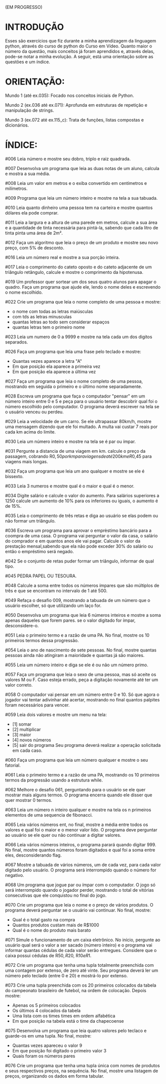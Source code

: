 (EM PROGRESSO)
# INTRODUÇÃO
Esses são exercícios que fiz durante a minha aprendizagem da linguagem python, através do curso de python do Curso em Vídeo.
Quanto maior o número da questão, mais conceitos já foram aprendidos e, através delas, pode-se notar a minha evolução.
A seguir, está uma orientação sobre as questões e um índice.

# ORIENTAÇÃO:

Mundo 1 (até ex.035): Focado nos conceitos iniciais de Python.

Mundo 2 (ex.036 até ex.071): Aprofunda em estruturas de repetição e manipulação de strings.

Mundo 3 (ex.072 até ex.115_c): Trata de funções, listas compostas e dicionários.

# ÍNDICE:
#006 Leia número e mostre seu dobro, triplo e raiz quadrada.

#007 Desenvolva um programa que leia as duas notas de um aluno, calcula e mostra a sua média.

#008 Leia um valor em metros e o exiba convertido em centímetros e milímetros.

#009 Programa que leia um número inteiro e mostre na tela a sua tabuada.

#010 Leia quanto dinheiro uma pessoa tem na carteira e mostre quantos dólares ela pode comprar.

#011 Leia a largura e a altura de uma parede em metros, calcule a sua área e a quantidade de tinta necessária para pintá-la, sabendo que cada litro de tinta pinta uma área de 2m².

#012 Faça um algoritmo que leia o preço de um produto e mostre seu novo preço, com 5% de desconto.

#016 Leia um número real e mostre a sua porção inteira.

#017 Leia o comprimento do cateto oposto e do cateto adjacente de um triângulo retângulo, calcule e mostre o comprimento da hipotenusa.

#019 Um professor quer sortear um dos seus quatro alunos para apagar o quadro. Faça um programa que ajude ele, lendo o nome deles e escrevendo o nome escolhido.

#022 Crie um programa que leia o nome completo de uma pessoa e mostre:
- o nome com todas as letras maiúsculas
- com tds as letras minusculas
- quantas letras ao todo sem considerar espaços
- quantas letras tem o primeiro nome
  
#023 Leia um numero de 0 a 9999 e mostre na tela cada um dos digitos separados.

#026 Faça um programa que leia uma frase pelo teclado e mostre:
- Quantas vezes aparece a letra "A"
- Em que posição ela aparece a primeira vez
- Em que posição ela aparece a última vez
  
#027 Faça um programa que leia o nome completo de uma pessoa, mostrando em seguida o primeiro e o último nome separadamente.

#028 Escreva um programa que faça o computador "pensar" em um número inteiro entre 0 e 5 e peça para o usuário tentar descobrir qual foi o número escolhido pelo computador. O programa deverá escrever na tela se o usuário venceu ou perdeu.

#029 Leia a velocidade de um carro. Se ele ultrapassar 80km/h, mostre uma mensagem dizendo que ele foi multado. A multa vai custar 7 reais por cada km acima do limite.

#030 Leia um número inteiro e mostre na tela se é par ou ímpar.

#031 Pergunte a distancia de uma viagem em km. calcule o preço da passagem, cobrando R$0,50 por km para viagens de até 200km e R$0,45 para viagens mais longas.

#032 Faça um programa que leia um ano qualquer e mostre se ele é bissexto.

#033 Leia 3 numeros e mostre qual é o maior e qual é o menor.

#034 Digite salário e calcule o valor do aumento. Para salários superiores a 1250 calcule um aumento de 10% para os inferiores ou iguais, o aumento é de 15%.

#035 Leia o comprimento de três retas e diga ao usuário se elas podem ou não formar um triângulo.

#036 Escreva um programa para aprovar o emprèstimo bancário para a coompra de uma casa. O programa vai perguntar o valor da casa, o salário do comprador e em quantos anos ele vai pagar. Calcule o valor da prestação mensal,sabendo que ela não pode exceder 30% do salário ou então o empréstimo será negado.

#042 Se o conjunto de retas puder formar um triângulo, informar de qual tipo.

#045 PEDRA PAPEL OU TESOURA.

#048 Calcule a soma entre todos os números ímpares que são múltiplos de três e que se encontram no intervalo de 1 até 500.

#049 Refaça o desafio 009, mostrando a tabuada de um número que o usuário escolher, só que utilizando um laço for.

#050 Desenvolva um programa que leia 6 números inteiros e mostre a soma apenas daqueles que forem pares. se o valor digitado for ímpar, desconsidere-o.

#051 Leia o primeiro termo e a razão de uma PA. No final, mostre os 10 primeiros termos dessa progressão.

#054 Leia o ano de nascimento de sete pessoas. No final, mostre quantas pessoas ainda não atingiram a maioridade e quantas já são maiores.

#055 Leia um número inteiro e diga se ele é ou não um número primo.

#057 Faça um programa que leia o sexo de uma pessoa, mas só aceite os valores M ou F. Caso esteja errado, peça a digitação novamente até ter um valor correto.

#058 O computador vai pensar em um número entre 0 e 10. Só que agora o jogador vai tentar adivinhar até acertar, mostrando no final quantos palpites foram necessários para vencer.

#059 Leia dois valores e mostre um menu na tela:
- [1] somar
- [2] multiplicar
- [3] maior
- [4] novos números
- [5] sair do programa
Seu programa deverá realizar a operação solicitada em cada caso.

#060 Faça um programa que leia um número qualquer e mostre o seu fatorial.

#061 Leia o primeiro termo e a razão de uma PA, mostrando os 10 primeiros termos da progressão usando a estrutura while.

#062 Melhore o desafio 061, perguntando para o usuário se ele quer mostrar mais alguns termos. O programa encerra quando ele disser que quer mostrar 0 termos.

#063 Leia um número n inteiro qualquer e mostre na tela os n primeiros elementos de uma sequencia de fibonacci.

#065 Leia vários números ent, no final, mostre a média entre todos os valores e qual foi o maior e o menor valor lido. O programa deve perguntar ao usuário se ele quer ou não continuar a digitar valores.

#066 Leia vários números inteiros, o programa parará quando digitar 999. No final, mostre quantos números foram digitados e qual foi a soma entre eles, desconsiderando flag.

#067 Mostre a tabuada de vários números, um de cada vez, para cada valor digitado pelo usuário. O programa será interrompido quando o número for negativo.

#068 Um programa que jogue par ou ímpar com o computador. O jogo só será interrompido quando o jogador perder, mostrando o total de vitórias consecutivas que ele conquistou no final do jogo.

#070 Crie um programa que leia o nome e o preço de vários produtos. O programa deverá perguntar se o usuário vai continuar. No final, mostre:
- Qual é o total gasto na compra
- Quantos produtos custam mais de R$1000
- Qual é o nome do produto mais barato
  
#071 Simule o funcionamento de um caixa eletrônico. No início, pergunte ao usuário qual será o valor a ser sacado (número inteiro) e o programa vai informar quantas cédulas de cada valor serão entregues. Considere que o caixa possui cédulas de R$50, R$20, R$10 e R$1.

#072 Crie um programa que tenha uma tupla totalmente preenchida com uma contagem por extenso, de zero até vinte. Seu programa deverá ler um número pelo teclado (entre 0 e 20) e mostrá-lo por extenso.

#073 Crie uma tupla preenchida com os 20 primeiros colocados da tabela do campeonato brasileiro de futebol, na ordem de colocação. Depois mostre:
- Apenas os 5 primeiros colocados
- Os últimos 4 colocados da tabela
- Uma lista com os times times em ordem alfabética
- Em que posição na tabela está o time da chapecoense
  
#075 Desenvolva um programa que leia quatro valores pelo teclaco e guarde-os em uma tupla. No final, mostre:
- Quantas vezes apareceu o valor 9
- Em que posição foi digitado o primeiro valor 3
- Quais foram os números pares
  
#076 Crie um programa que tenha uma tupla única com nomes de produtos e seus respectivos preços, na sequência. No final, mostre uma listagem de preços, organizando os dados em forma tabular.

